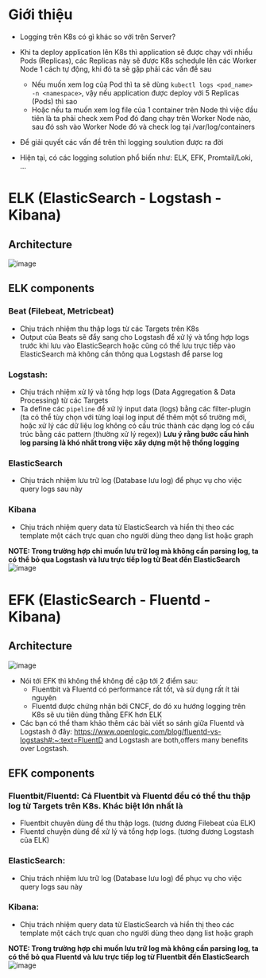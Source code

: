# Giới thiệu
- Logging trên K8s có gì khác so với trên Server?
- Khi ta deploy application lên K8s thì application sẽ được chạy với nhiều Pods (Replicas), các Replicas này sẽ được K8s schedule lên các Worker Node 1 cách tự động, khi đó ta sẽ gặp phải các vấn đề sau
  - Nếu muốn xem log của Pod thì ta sẽ dùng `kubectl logs <pod_name> -n <namespace>`, vậy nếu application được deploy với 5 Replicas (Pods) thì sao
  - Hoặc nếu ta muốn xem log file của 1 container trên Node thì việc đầu tiên là ta phải check xem Pod đó đang chạy trên Worker Node nào, sau đó ssh vào Worker Node đó và check log tại /var/log/containers

- Để giải quyết các vấn đề trên thì logging soulution được ra đời
- Hiện tại, có các logging solution phổ biến như: ELK, EFK, Promtail/Loki, ...

# ELK (ElasticSearch - Logstash - Kibana)
## Architecture
![image](https://github.com/user-attachments/assets/6b25bdf8-7a8b-474b-89d0-1b20b0a4ffb9)

## ELK components
### Beat (Filebeat, Metricbeat)
- Chịu trách nhiệm thu thập logs từ các Targets trên K8s
- Output của Beats sẽ đẩy sang cho Logstash để xử lý và tổng hợp logs trước khi lưu vào ElasticSearch hoặc cũng có thế lưu trực tiếp vào ElasticSearch mà không cần thông qua Logstash để parse log

### Logstash: 
- Chịu trách nhiệm xử lý và tổng hợp logs (Data Aggregation & Data Processing) từ các Targets
- Ta define các `pipeline` để xử lý input data (logs) bằng các filter-plugin (ta có thể tùy chọn với từng loại log input để thêm một số trường mới, hoặc xử lý các dữ liệu log không có cấu trúc thành các dạng log có cấu trúc bằng các pattern (thường xử lý regex))
**Lưu ý rằng bước cấu hình log parsing là khó nhất trong việc xây dựng một hệ thống logging**

### ElasticSearch
- Chịu trách nhiệm lưu trữ log (Database lưu log) để phục vụ cho việc query logs sau này

### Kibana
- Chịu trách nhiệm query data từ ElasticSearch và hiển thị theo các template một cách trực quan cho người dùng theo dạng list hoặc graph

**NOTE: Trong trường hợp chỉ muốn lưu trữ log mà không cần parsing log, ta có thể bỏ qua Logstash và lưu trực tiếp log từ Beat đến ElasticSearch**
![image](https://github.com/user-attachments/assets/73025db2-73f0-4ffd-b733-60f37ac6501d)

# EFK (ElasticSearch - Fluentd - Kibana)
## Architecture
![image](https://github.com/user-attachments/assets/3edb2b85-daa5-4300-826c-b23dc030a9f7)

- Nói tới EFK thì không thể không đề cập tới 2 điểm sau:
  - Fluentbit và Fluentd có performance rất tốt, và sử dụng rất ít tài nguyên
  - Fluentd được chứng nhận bởi CNCF, do đó xu hướng logging trên K8s sẽ ưu tiên dùng thằng EFK hơn ELK
- Các bạn có thể tham khảo thêm các bài viết so sánh giữa Fluentd và Logstash ở đây: https://www.openlogic.com/blog/fluentd-vs-logstash#:~:text=FluentD and Logstash are both,offers many benefits over Logstash.

## EFK components
### Fluentbit/Fluentd: Cả Fluentbit và Fluentd đều có thể thu thập log từ Targets trên K8s. Khác biệt lớn nhất là
- Fluentbit chuyên dùng để thu thập logs. (tương đương Filebeat của ELK)
- Fluentd chuyện dùng để xử lý và tổng hợp logs. (tương đương Logstash của ELK)

### ElasticSearch:
- Chịu trách nhiệm lưu trữ log (Database lưu log) để phục vụ cho việc query logs sau này

### Kibana:
- Chịu trách nhiệm query data từ ElasticSearch và hiển thị theo các template một cách trực quan cho người dùng theo dạng list hoặc graph

**NOTE: Trong trường hợp chỉ muốn lưu trữ log mà không cần parsing log, ta có thể bỏ qua Fluentd và lưu trực tiếp log từ Fluentbit đến ElasticSearch**
![image](https://github.com/user-attachments/assets/64583779-3a2d-48f0-ac75-4d54b854bbb0)
